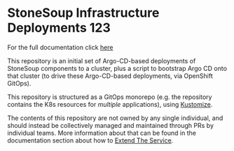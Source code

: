 # StoneSoup Infrastructure Deployments 123

For the full documentation click [here](https://redhat-appstudio.github.io/infra-deployments/docs/introduction/about.html)

This repository is an initial set of Argo-CD-based deployments of StoneSoup components to a cluster, plus a script to bootstrap Argo CD onto that cluster (to drive these Argo-CD-based deployments, via OpenShift GitOps).

This repository is structured as a GitOps monorepo (e.g. the repository contains the K8s resources for *multiple* applications), using [Kustomize](https://kustomize.io/).

The contents of this repository are not owned by any single individual, and should instead be collectively managed and maintained through PRs by individual teams. More information about that can be found in the documentation section about how to [Extend The Service](https://redhat-appstudio.github.io/infra-deployments/docs/deployment/extending-the-service.html).
